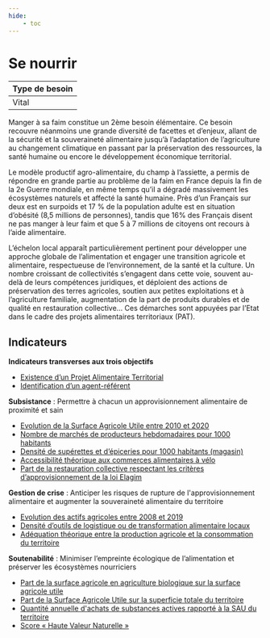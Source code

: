 ```yaml
---
hide:
    - toc
---
```



# Se nourrir

|Type de besoin|
|--|
|Vital|

Manger à sa faim constitue un 2ème besoin élémentaire. Ce besoin recouvre néanmoins une grande diversité de facettes et d’enjeux, allant de la sécurité et la souveraineté alimentaire jusqu’à l’adaptation de l’agriculture au changement climatique en passant par la préservation des ressources, la santé humaine ou encore le développement économique territorial. 

Le modèle productif agro-alimentaire, du champ à l’assiette, a permis de répondre en grande partie au problème de la faim en France depuis la fin de la 2e Guerre mondiale, en même temps qu’il a dégradé massivement les écosystèmes naturels et affecté la santé humaine. Près d’un Français sur deux est en surpoids et 17 % de la population adulte est en situation d’obésité (8,5 millions de personnes), tandis que 16% des Français disent ne pas manger à leur faim et que 5 à 7 millions de citoyens ont recours à l’aide alimentaire. 

L’échelon local apparaît particulièrement pertinent pour développer une approche globale de l’alimentation et engager une transition agricole et alimentaire, respectueuse de l’environnement, de la santé et la culture. Un nombre croissant de collectivités s’engagent dans cette voie, souvent au-delà de leurs compétences juridiques, et déploient des actions de préservation des terres agricoles, soutien aux petites exploitations et à l’agriculture familiale, augmentation de la part de produits durables et de qualité en restauration collective… Ces démarches sont appuyées par l’Etat dans le cadre des projets alimentaires territoriaux (PAT).

## Indicateurs

**Indicateurs transverses aux trois objectifs**

- [Existence d’un Projet Alimentaire Territorial](https://konsilion.github.io/diag360/pages/indicateurs/bv2_i01)
- [Identification d’un agent-référent](https://konsilion.github.io/diag360/pages/indicateurs/bv2_i02)

**Subsistance** : Permettre à chacun un approvisionnement alimentaire de proximité et sain

- [Evolution de la Surface Agricole Utile entre 2010 et 2020](https://konsilion.github.io/diag360/pages/indicateurs/bv2_i03)
- [Nombre de marchés de producteurs hebdomadaires pour 1000 habitants](https://konsilion.github.io/diag360/pages/indicateurs/bv2_i04)
- [Densité de supérettes et d’épiceries pour 1000 habitants (magasin)](https://konsilion.github.io/diag360/pages/indicateurs/bv2_i05)
- [Accessibilité théorique aux commerces alimentaires à vélo](https://konsilion.github.io/diag360/pages/indicateurs/bv2_i06)
- [Part de la restauration collective respectant les critères d’approvisionnement de la loi Elagim](https://konsilion.github.io/diag360/pages/indicateurs/bv2_i07)

**Gestion de crise** : Anticiper les risques de rupture de l'approvisionnement alimentaire et augmenter la souveraineté alimentaire du territoire 

- [Evolution des actifs agricoles entre 2008 et 2019](https://konsilion.github.io/diag360/pages/indicateurs/bv2_i08)
- [Densité d’outils de logistique ou de transformation alimentaire locaux](https://konsilion.github.io/diag360/pages/indicateurs/bv2_i09)
- [Adéquation théorique entre la production agricole et la consommation du territoire](https://konsilion.github.io/diag360/pages/indicateurs/bv2_i10)

**Soutenabilité** : Minimiser l’empreinte écologique de l’alimentation et préserver les écosystèmes nourriciers

- [Part de la surface agricole en agriculture biologique sur la surface agricole utile](https://konsilion.github.io/diag360/pages/indicateurs/bv2_i11)
- [Part de la Surface Agricole Utile sur la superficie totale du territoire](https://konsilion.github.io/diag360/pages/indicateurs/bv2_i12)
- [Quantité annuelle d'achats de substances actives rapporté à la SAU du territoire](https://konsilion.github.io/diag360/pages/indicateurs/bv2_i13)
- [Score « Haute Valeur Naturelle »](https://konsilion.github.io/diag360/pages/indicateurs/bv2_i14)
